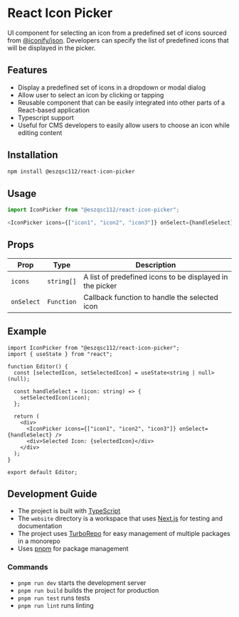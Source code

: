 # React Icon Picker

UI component for selecting an icon from a predefined set of icons sourced from [@iconify/json](https://www.npmjs.com/package/@iconify/json). Developers can specify the list of predefined icons that will be displayed in the picker.

## Features

- Display a predefined set of icons in a dropdown or modal dialog
- Allow user to select an icon by clicking or tapping
- Reusable component that can be easily integrated into other parts of a React-based application
- Typescript support
- Useful for CMS developers to easily allow users to choose an icon while editing content

## Installation

```bash
npm install @eszqsc112/react-icon-picker
```

## Usage

```ts
import IconPicker from "@eszqsc112/react-icon-picker";

<IconPicker icons={["icon1", "icon2", "icon3"]} onSelect={handleSelect} />;
```

## Props

| Prop       | Type       | Description                                              |
| ---------- | ---------- | -------------------------------------------------------- |
| `icons`    | `string[]` | A list of predefined icons to be displayed in the picker |
| `onSelect` | `Function` | Callback function to handle the selected icon            |

## Example

```tsx
import IconPicker from "@eszqsc112/react-icon-picker";
import { useState } from "react";

function Editor() {
  const [selectedIcon, setSelectedIcon] = useState<string | null>(null);

  const handleSelect = (icon: string) => {
    setSelectedIcon(icon);
  };

  return (
    <div>
      <IconPicker icons={["icon1", "icon2", "icon3"]} onSelect={handleSelect} />
      <div>Selected Icon: {selectedIcon}</div>
    </div>
  );
}

export default Editor;
```

## Development Guide

- The project is built with [TypeScript](https://www.typescriptlang.org/)
- The `website` directory is a workspace that uses [Next.js](https://nextjs.org/) for testing and documentation
- The project uses [TurboRepo](https://turborepo.org/) for easy management of multiple packages in a monorepo
- Uses [pnpm](https://pnpm.js.org/) for package management

### Commands

- `pnpm run dev` starts the development server
- `pnpm run build` builds the project for production
- `pnpm run test` runs tests
- `pnpm run lint` runs linting
